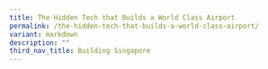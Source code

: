 ```yaml
---
title: The Hidden Tech that Builds a World Class Airport
permalink: /the-hidden-tech-that-builds-a-world-class-airport/
variant: markdown
description: ""
third_nav_title: Building Singapore
---
```

